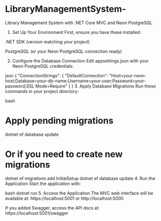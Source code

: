 # LibraryManagementSystem-
Library Management System with .NET Core MVC and Neon PostgreSQL
1. Set Up Your Environment
First, ensure you have these installed:

.NET SDK (version matching your project)

PostgreSQL (or your Neon PostgreSQL connection ready)

2. Configure the Database Connection
Edit appsettings.json with your Neon PostgreSQL credentials:

json
{
  "ConnectionStrings": {
    "DefaultConnection": "Host=your-neon-host;Database=your-db-name;Username=your-user;Password=your-password;SSL Mode=Require"
  }
}
3. Apply Database Migrations
Run these commands in your project directory:

bash
# Apply pending migrations
dotnet ef database update

# Or if you need to create new migrations
dotnet ef migrations add InitialSetup
dotnet ef database update
4. Run the Application
Start the application with:

bash
dotnet run
5. Access the Application
The MVC web interface will be available at:
https://localhost:5001 or http://localhost:5000

If you added Swagger, access the API docs at:
https://localhost:5001/swagger